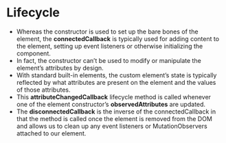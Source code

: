 # Lifecycle

-   Whereas the constructor is used to set up the bare bones of the element, the **connectedCallback** is typically used for adding content to the element, setting up event listeners or otherwise initializing the component.
-   In fact, the constructor can’t be used to modify or manipulate the element’s attributes by design.
-   With standard built-in elements, the custom element’s state is typically reflected by what attributes are present on the element and the values of those attributes.
-   This **attributeChangedCallback** lifecycle method is called whenever one of the element constructor’s **observedAttributes** are updated.
-   The **disconnectedCallback** is the inverse of the connectedCallback in that the method is called once the element is removed from the DOM and allows us to clean up any event listeners or MutationObservers attached to our element.
